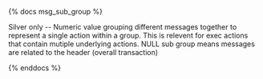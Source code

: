 {% docs msg_sub_group %}

Silver only -- Numeric value grouping different messages together to represent a single action within a group. This is relevent for exec actions that contain mutiple underlying actions. NULL sub group means messages are related to the header (overall transaction)

{% enddocs %}